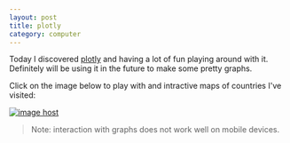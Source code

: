 ```yaml
---
layout: post
title: plotly
category: computer
---
```

Today I discovered [plotly](https://plotly.com/) and having a lot of fun playing around with it. Definitely will be using it in the future to make some pretty graphs. 

Click on the image below to play with and intractive maps of countries I've visited: 

<a href="/assets/graphs/world-travel.html" target="_blank"><img src="https://thumbs2.imgbox.com/d7/43/jcwwhUdD_t.png" alt="image host"/></a>

> Note: interaction with graphs does not work well on mobile devices.